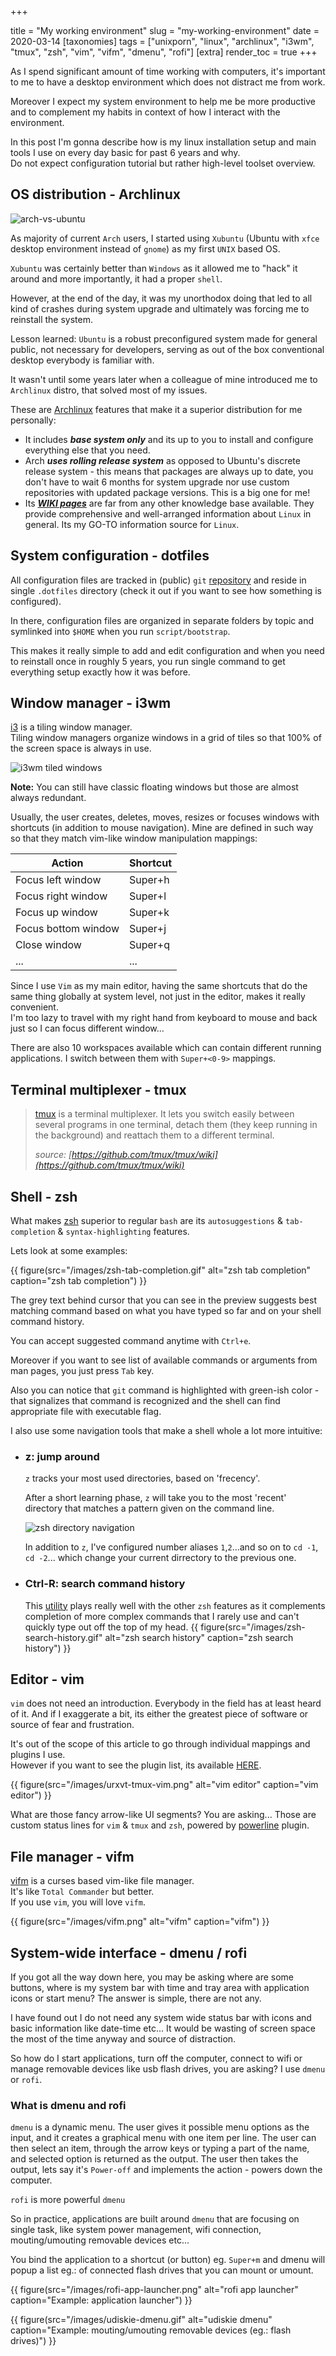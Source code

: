 +++

title = "My working environment"
slug = "my-working-environment"
date = 2020-03-14
[taxonomies]
tags = ["unixporn", "linux", "archlinux", "i3wm", "tmux", "zsh", "vim", "vifm", "dmenu", "rofi"]
[extra]
render_toc = true
+++

As I spend significant amount of time working with computers, it's important to me to have a desktop environment which does not distract me from work.  

Moreover I expect my system environment to help me be more productive and to complement my habits in context of how I interact with the environment.  

In this post I'm gonna describe how is my linux installation setup and main tools I use on every day basic for past 6 years and why.  
Do not expect configuration tutorial but rather high-level toolset overview.

<!-- more --> 

## OS distribution - Archlinux

![arch-vs-ubuntu](/images/arch_vs_ubuntu.png)

As majority of current `Arch` users, I started using `Xubuntu` (Ubuntu with `xfce` desktop environment instead of `gnome`) as my first `UNIX` based OS.  

`Xubuntu` was certainly better than `Windows` as it allowed me to "hack" it around and more importantly, it had a proper `shell`.  

However, at the end of the day, it was my unorthodox doing that led to all kind of crashes during system upgrade and ultimately was forcing me to reinstall the system.  

Lesson learned: `Ubuntu` is a robust preconfigured system made for general public, not necessary for developers, serving as out of the box conventional desktop everybody is familiar with.  

It wasn't until some years later when a colleague of mine introduced me to `Archlinux` distro, that solved most of my issues.

These are [Archlinux](https://www.archlinux.org/) features that make it a superior distribution for me personally:  

- It includes ***base system only*** and its up to you to install and configure everything else that you need.
- Arch ***uses rolling release system*** as opposed to Ubuntu's discrete release system - this means that packages are always up to date, you don't have to wait 6 months for system upgrade nor use custom repositories with updated package versions. This is a big one for me! 
- Its [***WIKI pages***](https://www.archlinux.org/) are far from any other knowledge base available. They provide comprehensive and well-arranged information about `Linux` in general. Its my GO-TO information source for `Linux`.

## System configuration - dotfiles

All configuration files are tracked in (public) `git` [repository](https://github.com/fogine/dotfiles) and reside in single `.dotfiles` directory (check it out if you want to see how something is configured).  

In there, configuration files are organized in separate folders by topic and symlinked into `$HOME` when you run `script/bootstrap`.  

This makes it really simple to add and edit configuration and when you need to reinstall once in roughly 5 years, you run single command to get everything setup exactly how it was before.

## Window manager - i3wm

[i3](https://i3wm.org/) is a tiling window manager.  
Tiling window managers organize windows in a grid of tiles so that 100% of the screen space is always in use.

![i3wm tiled windows](/images/i3wm-tiles.png)

**Note:** You can still have classic floating windows but those are almost always redundant.  

Usually, the user creates, deletes, moves, resizes or focuses windows with shortcuts (in addition to mouse navigation). Mine are defined in such way so that they match vim-like window manipulation mappings:

| Action              | Shortcut |
|---------------------|----------|
| Focus left window   | Super+h  |
| Focus right window  | Super+l  |
| Focus up window     | Super+k  |
| Focus bottom window | Super+j  |
| Close window        | Super+q  |
| ...                 | ...      |

Since I use `Vim` as my main editor, having the same shortcuts that do the same thing globally at system level, not just in the editor, makes it really convenient.  
I'm too lazy to travel with my right hand from keyboard to mouse and back just so I can focus different window...  

There are also 10 workspaces available which can contain different running applications. I switch between them with `Super+<0-9>` mappings.

## Terminal multiplexer - tmux

> [tmux](https://github.com/tmux/tmux) is a terminal multiplexer. It lets you switch easily between several programs in one terminal, detach them (they keep running in the background) and reattach them to a different terminal.  
>
> *source: [https://github.com/tmux/tmux/wiki](https://github.com/tmux/tmux/wiki)*


## Shell - zsh

What makes [zsh](http://zsh.sourceforge.net/) superior to regular `bash` are its `autosuggestions` & `tab-completion` & `syntax-highlighting` features.  

Lets look at some examples:

{{ figure(src="/images/zsh-tab-completion.gif" alt="zsh tab completion" caption="zsh tab completion") }}

The grey text behind cursor that you can see in the preview suggests best matching command based on what you have typed so far and on your shell command history.  

You can accept suggested command anytime with `Ctrl+e`.  

Moreover if you want to see list of available commands or arguments from man pages, you just press `Tab` key.  

Also you can notice that `git` command is highlighted with green-ish color - that signalizes that command is recognized and the shell can find appropriate file with executable flag.  

I also use some navigation tools that make a shell whole a lot more intuitive:  

- ### z: jump around  

    `z` tracks your most used directories, based on 'frecency'.
    
    After  a  short  learning  phase, `z` will take you to the most 'recent'  
    directory that matches a pattern given on the command line.
    
    ![zsh directory navigation](/images/zsh-directory-navigation.gif)
    
    In addition to `z`, I've configured number aliases `1`,`2`...and so on to `cd -1`, `cd -2`... which change your current dirrectory to the previous one.

- ### Ctrl-R: search command history
    This [utility](https://github.com/zsh-users/zsh-history-substring-search) plays really well with the other `zsh` features as it complements completion of more complex commands that I rarely use and can't quickly type out off the top of my head.
    {{ figure(src="/images/zsh-search-history.gif" alt="zsh search history" caption="zsh search history") }}

## Editor - vim

`vim` does not need an introduction. Everybody in the field has at least heard of it. And if I exaggerate a bit, its either the greatest piece of software or source of fear and frustration.  

It's out of the scope of this article to go through individual mappings and plugins I use.  
However if you want to see the plugin list, its available [HERE](https://github.com/fogine/dotfiles/blob/master/vim/vim.symlink/vimrc#L12).  

{{ figure(src="/images/urxvt-tmux-vim.png" alt="vim editor" caption="vim editor") }}

What are those fancy arrow-like UI segments? You are asking... Those are custom status lines for `vim` & `tmux` and `zsh`, powered by [powerline](https://powerline.readthedocs.io/en/master/overview.html) plugin.

## File manager - vifm

[vifm](https://github.com/vifm/vifm/) is a curses based vim-like file manager.  
It's like `Total Commander` but better.  
If you use `vim`, you will love `vifm`.  

{{ figure(src="/images/vifm.png" alt="vifm" caption="vifm") }}

## System-wide interface - dmenu / rofi

If you got all the way down here, you may be asking where are some buttons, where is my system bar with time and tray area with application icons or start menu? The answer is simple, there are not any.  

I have found out I do not need any system wide status bar with icons and basic information like date-time etc... It would be wasting of screen space the most of the time anyway and source of distraction.  

So how do I start applications, turn off the computer, connect to wifi or manage removable devices like usb flash drives, you are asking? I use `dmenu` or `rofi`.  

### What is dmenu and rofi
`dmenu` is a dynamic menu. The user gives it possible menu options as the input, and it creates a graphical menu with one item per line. The user can then select an item, through the arrow keys or typing a part of the name, and selected option is returned as the output. The user then takes the output, lets say it's `Power-off` and implements the action - powers down the computer.  

`rofi` is more powerful `dmenu`  

So in practice, applications are built around `dmenu` that are focusing on single task, like system power management, wifi connection, mouting/umouting removable devices etc...  

You bind the application to a shortcut (or button) eg. `Super+m` and dmenu will popup a list eg.: of connected flash drives that you can mount or umount.

{{ figure(src="/images/rofi-app-launcher.png" alt="rofi app launcher" caption="Example: application launcher") }}

{{ figure(src="/images/udiskie-dmenu.gif" alt="udiskie dmenu" caption="Example: mouting/umouting removable devices (eg.: flash drives)") }}
